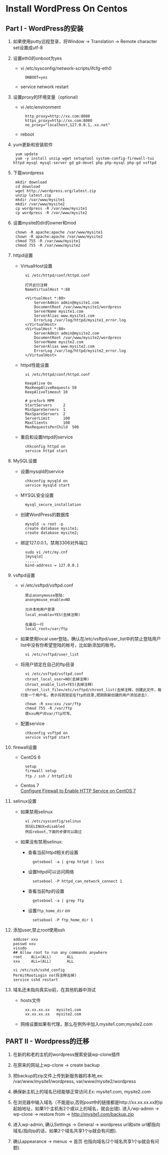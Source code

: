 # Install WordPress On Centos

## Part I - WordPress的安装

1. 如果使用putty远程登录，将Window -> Translation -> Remote character set设置成utf-8

2. 设置eth0的onboot为yes

    * vi /etc/sysconfig/network-scripts/ifcfg-eth0
    
            ONBOOT=yes

    * service network restart

3. 设置proxy的环境变量（optional)

    * vi /etc/environment

            http_proxy=http://xx.com:8080
            https_proxy=http://xx.com:8080
            no_proxy="localhost,127.0.0.1,.xx.net"

    * reboot

4. yum更新和安装软件

        yum update
        yum -y install unzip wget setuptool system-config-firewall-tui httpd mysql mysql-server gd gd-devel php php-mysql php-gd vsftpd

5. 下载wordpress

        mkdir download
        cd download
        wget http://wordpress.org/latest.zip
        unzip latest.zip
        mkdir /var/www/mysite1
        mkdir /var/www/mysite2
        cp wordpress -R /var/www/mysite1
        cp wordpress -R /var/www/mysite2

6. 设置mysite的dir的owner和mod

        chown -R apache:apache /var/www/mysite1
        chown -R apache:apache /var/www/mysite2
        chmod 755 -R /var/www/mysite1
        chmod 755 -R /var/www/mysite2

7. httpd设置

    * VirtualHost设置
    
            vi /etc/httpd/conf/httpd.conf

            打开此行注释
            NameVirtualHost *:80

            <VirtualHost *:80>
                ServerAdmin admin@mysite1.com
                DocumentRoot /var/www/mysite1/wordpress
                ServerName mysite1.com
                ServerAlias www.mysite1.com
                ErrorLog /var/log/httpd/mysite1_error.log
            </VirtualHost>
            <VirtualHost *:80>
                ServerAdmin admin@mysite2.com
                DocumentRoot /var/www/mysite2/wordpress
                ServerName mysite2.com
                ServerAlias www.mysite2.com
                ErrorLog /var/log/httpd/mysite2_error.log
            </VirtualHost>

    * httpd性能设置

            vi /etc/httpd/conf/httpd.conf

            KeepAlive On
            MaxKeepAliveRequests 50
            KeepAliveTimeout 10

            # prefork MPM
            StartServers     2
            MinSpareServers  1
            MaxSpareServers  2
            ServerLimit      100
            MaxClients       100
            MaxRequestsPerChild  500

    * 重启和设置httpd的service

            chkconfig httpd on
            service httpd start

8. MySQL设置

    * 设置mysqld的service

            chkconfig mysqld on
            service mysqld start

    * MYSQL安全设置

            mysql_secure_installation

    * 创建WordPress的数据库

            mysqld -u root -p
            create database mysite1;
            create database mysite2;

    * 绑定127.0.0.1，禁用3306对外端口
            
            sudo vi /etc/my.cnf
            [mysqld]
            ......
            bind-address = 127.0.0.1

9. vsftpd设置

    * vi /etc/vsftpd/vsftpd.conf

            禁止anonymouse登陆:
            anonymouse_enable=NO

            允许本地用户登录
            local_enable=YES(去掉注释)

            在最后一行
            local_root=/var/ftp

    * 如果使用local user登陆，确认在/etc/vsftpd/user_list中的禁止登陆用户list中没有你希望登陆的帐号，比如新添加的帐号。

            vi /etc/vsftpd/user_list

    * 将用户锁定在自己的ftp目录
    
            vi /etc/vsftpd/vsftpd.conf
            chroot_local_user=NO(去掉注释)
            chroot_enable_list=YES(去掉注释）
            chroot_list_file=/etc/vsftpd/chroot_list(去掉注释，创建此文件，每行是一个用户名，表示将其锁定在ftp的目录,把刚刚新创建的用户添加进去).

            chown -R xxu:xxu /var/ftp
            chmod 755 -R /var/ftp
            使xxu用户对var/ftp可写。

    * 配置service

            chkconfig vsftpd on
            service vsftpd start

10. firewall设置

    * CentOS 6  
        
            setup
            firewall setup
            ftp / ssh / http打上勾

    * Centos 7  
      [Configure Firewall to Enable HTTP Service on CentOS 7](https://github.com/northbright/Notes/blob/master/Linux/CentOS/Configure_Firewall_to_Enable_HTTP_Service_on_CentOS_7.md)

11. selinux设置

    * 如果禁用selinux

            vi /etc/sysconfig/selinux
            将SELINUX=disabled
            然后reboot,下面的步骤可以跳过

    * 如果没有禁用selinux:

        * 查看当前httpd相关的设置
        
                getsebool -a | grep httpd | less

        * 设置httpd可以访问网络

                setsebool -P httpd_can_network_connect 1

        * 查看当前ftp的设置

                getsebool -a | grep ftp

        * 设置`ftp_home_dir` on

                setsebool -P ftp_home_dir 1

12. 添加user,禁止root使用ssh

        adduser xxu
        passwd xxu
        visudo
        ## Allow root to run any commands anywhere
        root    ALL=(ALL)       ALL
        xxu     ALL=(ALL)       ALL

        vi /etc/ssh/sshd_config
        PermitRootLogin no(将注释去掉)
        service sshd restart

13. 域名还未指向真实ip前，在其他机器中测试

    * hosts文件

            xx.xx.xx.xx   mysite1.com
            xx.xx.xx.xx   mysite2.com

    * 网络设置如果有代理，那么在例外中加入mysite1.com;mysite2.com


## PART II - Wordpress的迁移
1. 在新的和老的主机的wordpress搜索安装wp-clone插件

2. 在原来的网站上wp-clone -> create backup

3. 把backup的zip文件上传到新服务器的本地,ex: /var/www/mysite1/wordpress, var/www/mysite2/wordpress

4. 确保新主机上的域名已经能够正常访问.Ex: mysite1.com, mysite2.com

5. 在浏览器中输入域名（不能是ip,否则post中的链接都是http://xx.xx.xx.xx的ip起始地址，如果1个主机有2个或以上的域名，就会出错).
进入/wp-admin -> wp-clone -> restore from -> http://mysite1.com/backup.zip

6. 进入wp-admin, 确认Settings -> General -> wordpress url和site url都指向域名(指向ip的话，如果2个域名共享1个ip就会有问题).

7. 确认appearance -> menus -> 首页 也指向域名(2个域名共享1个ip就会有问题).
